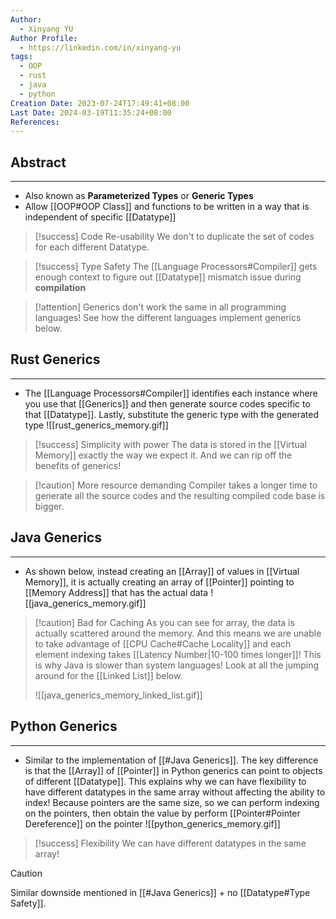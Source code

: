 ```yaml
---
Author:
  - Xinyang YU
Author Profile:
  - https://linkedin.com/in/xinyang-yu
tags:
  - OOP
  - rust
  - java
  - python
Creation Date: 2023-07-24T17:49:41+08:00
Last Date: 2024-03-19T11:35:24+08:00
References: 
---
```

## Abstract
---
- Also known as **Parameterized Types** or **Generic Types**
- Allow [[OOP#OOP Class]] and functions to be written in a way that is independent of specific [[Datatype]]

>[!success] Code Re-usability
> We don't to duplicate the set of codes for each different Datatype.

>[!success] Type Safety
> The [[Language Processors#Compiler]] gets enough context to figure out [[Datatype]] mismatch issue during **compilation**

>[!attention]
> Generics don't work the same in all programming languages! See how the different languages implement generics below.
## Rust Generics
---
- The [[Language Processors#Compiler]] identifies each instance where you use that [[Generics]] and then generate source codes specific to that [[Datatype]]. Lastly, substitute the generic type with the generated type
![[rust_generics_memory.gif]]

>[!success] Simplicity with power
> The data is stored in the [[Virtual Memory]] exactly the way we expect it. And we can rip off the benefits of generics!

>[!caution] More resource demanding
> Compiler takes a longer time to generate all the source codes and the resulting compiled code base is bigger.

## Java Generics
---
- As shown below, instead creating an [[Array]] of values in [[Virtual Memory]], it is actually creating an array of [[Pointer]] pointing to [[Memory Address]] that has the actual data
![[java_generics_memory.gif]]


>[!caution] Bad for Caching
> As you can see for array, the data is actually scattered around the memory. And this means we are unable to take advantage of [[CPU Cache#Cache Locality]] and each element indexing takes [[Latency Number|10-100 times longer]]! This is why Java is slower than system languages! Look at all the jumping around for the [[Linked List]] below.
> 
> ![[java_generics_memory_linked_list.gif]]

## Python Generics
---
- Similar to the implementation of [[#Java Generics]]. The key difference is that the [[Array]] of [[Pointer]] in Python generics can point to objects of different [[Datatype]]. This explains why we can have flexibility to have different datatypes in the same array without affecting the ability to index! Because pointers are the same size, so we can perform indexing on the pointers, then obtain the value by perform [[Pointer#Pointer Dereference]] on the pointer
![[python_generics_memory.gif]]

>[!success] Flexibility 
> We can have different datatypes in the same array!

>[!caution]
> Similar downside mentioned in [[#Java Generics]] + no [[Datatype#Type Safety]].